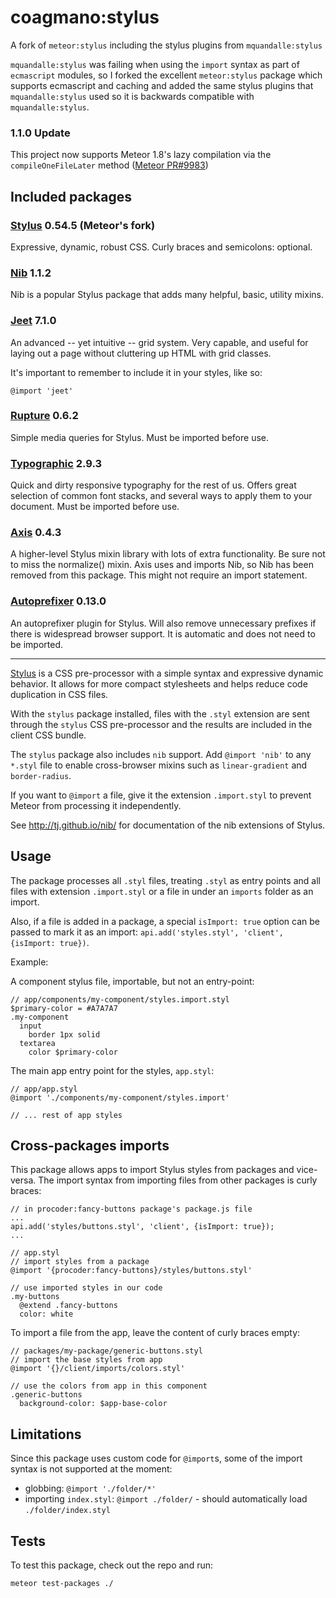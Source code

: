 # coagmano:stylus

A fork of `meteor:stylus` including the stylus plugins from `mquandalle:stylus`

`mquandalle:stylus` was failing when using the `import` syntax as part of
`ecmascript` modules, so I forked the excellent `meteor:stylus` package which
supports ecmascript and caching and added the same stylus plugins that
`mquandalle:stylus` used so it is backwards compatible with `mquandalle:stylus`.

### 1.1.0 Update

This project now supports Meteor 1.8's lazy compilation via the
`compileOneFileLater` method ([Meteor PR#9983](https://github.com/meteor/meteor/pull/9983))

## Included packages

### [Stylus](http://stylus-lang.com/) 0.54.5 (Meteor's fork)

Expressive, dynamic, robust CSS. Curly braces and semicolons: optional.

### [Nib](http://tj.github.io/nib/) 1.1.2

Nib is a popular Stylus package that adds many helpful, basic, utility mixins.

### [Jeet](http://jeet.gs/) 7.1.0

An advanced -- yet intuitive -- grid system. Very capable, and useful for laying
out a page without cluttering up HTML with grid classes.

It's important to remember to include it in your styles, like so:

```
@import 'jeet'
```

### [Rupture](http://jenius.github.io/rupture/) 0.6.2

Simple media queries for Stylus. Must be imported before use.

### [Typographic](https://github.com/corysimmons/typographic) 2.9.3

Quick and dirty responsive typography for the rest of us. Offers great selection
of common font stacks, and several ways to apply them to your document. Must be
imported before use.

### [Axis](http://axis.netlify.com/) 0.4.3

A higher-level Stylus mixin library with lots of extra functionality. Be sure
not to miss the normalize() mixin. Axis uses and imports Nib, so Nib has been
removed from this package. This might not require an import statement.

### [Autoprefixer](https://github.com/jenius/autoprefixer-stylus) 0.13.0

An autoprefixer plugin for Stylus. Will also remove unnecessary prefixes if
there is widespread browser support. It is automatic and does not need to be
imported.

------

[Stylus](http://learnboost.github.com/stylus/) is a CSS pre-processor with a
simple syntax and expressive dynamic behavior. It allows for more compact
stylesheets and helps reduce code duplication in CSS files.

With the `stylus` package installed, files with the `.styl` extension are sent
through the `stylus` CSS pre-processor and the results are included in the
client CSS bundle.

The `stylus` package also includes `nib` support. Add `@import 'nib'` to any
`*.styl` file to enable cross-browser mixins such as `linear-gradient` and
`border-radius`.

If you want to `@import` a file, give it the extension `.import.styl`
to prevent Meteor from processing it independently.

See <http://tj.github.io/nib/> for documentation of the nib extensions of Stylus.


## Usage

The package processes all `.styl` files, treating `.styl` as entry points
and all files with extension `.import.styl` or a file in under an `imports`
folder as an import.

Also, if a file is added in a package, a special `isImport: true` option can be
passed to mark it as an import: `api.add('styles.styl', 'client', {isImport: true})`.

Example:

A component stylus file, importable, but not an entry-point:

```stylus
// app/components/my-component/styles.import.styl
$primary-color = #A7A7A7
.my-component
  input
    border 1px solid
  textarea
    color $primary-color
```

The main app entry point for the styles, `app.styl`:

```stylus
// app/app.styl
@import './components/my-component/styles.import'

// ... rest of app styles
```


## Cross-packages imports

This package allows apps to import Stylus styles from packages and vice-versa.
The import syntax from importing files from other packages is curly braces:

```javasciprt
// in procoder:fancy-buttons package's package.js file
...
api.add('styles/buttons.styl', 'client', {isImport: true});
...
```

```stylus
// app.styl
// import styles from a package
@import '{procoder:fancy-buttons}/styles/buttons.styl'

// use imported styles in our code
.my-buttons
  @extend .fancy-buttons
  color: white
```

To import a file from the app, leave the content of curly braces empty:

```stylus
// packages/my-package/generic-buttons.styl
// import the base styles from app
@import '{}/client/imports/colors.styl'

// use the colors from app in this component
.generic-buttons
  background-color: $app-base-color
```


## Limitations

Since this package uses custom code for `@import`s, some of the import syntax is
not supported at the moment:

- globbing: `@import './folder/*'`
- importing `index.styl`: `@import ./folder/` - should automatically load
  `./folder/index.styl`

## Tests

To test this package, check out the repo and run:

```bash
meteor test-packages ./
```